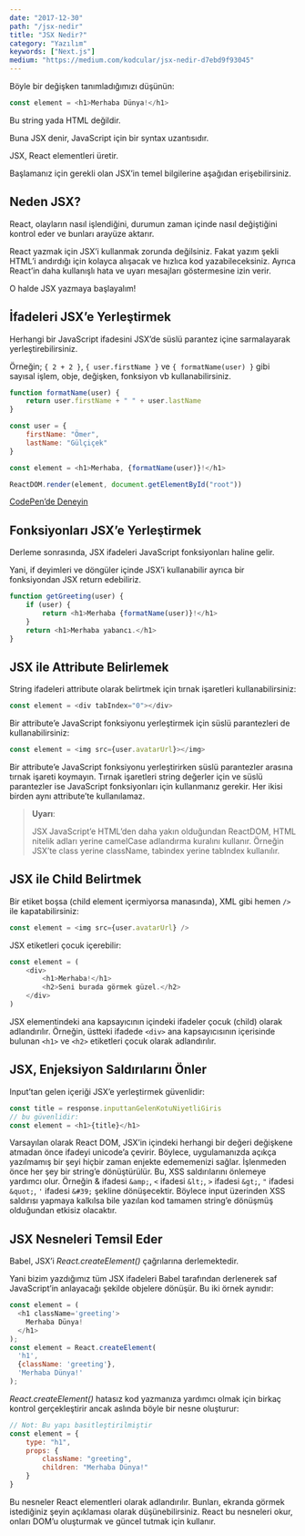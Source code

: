 ```yaml
---
date: "2017-12-30"
path: "/jsx-nedir"
title: "JSX Nedir?"
category: "Yazılım"
keywords: ["Next.js"]
medium: "https://medium.com/kodcular/jsx-nedir-d7ebd9f93045"
---
```


Böyle bir değişken tanımladığımızı düşünün:

```js
const element = <h1>Merhaba Dünya!</h1>
```

Bu string yada HTML değildir.

Buna JSX denir, JavaScript için bir syntax uzantısıdır.

JSX, React elementleri üretir.

Başlamanız için gerekli olan JSX’in temel bilgilerine aşağıdan erişebilirsiniz.

## Neden JSX?

React, olayların nasıl işlendiğini, durumun zaman içinde nasıl değiştiğini kontrol eder ve bunları arayüze aktarır.

React yazmak için JSX’i kullanmak zorunda değilsiniz. Fakat yazım şekli HTML’i andırdığı için kolayca alışacak ve hızlıca kod yazabileceksiniz. Ayrıca React’in daha kullanışlı hata ve uyarı mesajları göstermesine izin verir.

O halde JSX yazmaya başlayalım!

## İfadeleri JSX’e Yerleştirmek

Herhangi bir JavaScript ifadesini JSX’de süslü parantez içine sarmalayarak yerleştirebilirsiniz.

Örneğin; `{ 2 + 2 }`, `{ user.firstName }` ve `{ formatName(user) }` gibi sayısal işlem, obje, değişken, fonksiyon vb kullanabilirsiniz.

```js
function formatName(user) {
	return user.firstName + " " + user.lastName
}

const user = {
	firstName: "Ömer",
	lastName: "Gülçiçek"
}

const element = <h1>Merhaba, {formatName(user)}!</h1>

ReactDOM.render(element, document.getElementById("root"))
```

<a href="https://reactjs.org/redirect-to-codepen/introducing-jsx" target="_blank" rel="noopener noreferrer">CodePen’de Deneyin</a>

## Fonksiyonları JSX’e Yerleştirmek

Derleme sonrasında, JSX ifadeleri JavaScript fonksiyonları haline gelir.

Yani, if deyimleri ve döngüler içinde JSX’i kullanabilir ayrıca bir fonksiyondan JSX return edebiliriz.

```js
function getGreeting(user) {
	if (user) {
		return <h1>Merhaba {formatName(user)}!</h1>
	}
	return <h1>Merhaba yabancı.</h1>
}
```

## JSX ile Attribute Belirlemek

String ifadeleri attribute olarak belirtmek için tırnak işaretleri kullanabilirsiniz:

```js
const element = <div tabIndex="0"></div>
```

Bir attribute’e JavaScript fonksiyonu yerleştirmek için süslü parantezleri de kullanabilirsiniz:

```js
const element = <img src={user.avatarUrl}></img>
```

Bir attribute’e JavaScript fonksiyonu yerleştirirken süslü parantezler arasına tırnak işareti koymayın. Tırnak işaretleri string değerler için ve süslü parantezler ise JavaScript fonksiyonları için kullanmanız gerekir. Her ikisi birden aynı attribute’te kullanılamaz.

> **Uyarı**:
>
> JSX JavaScript’e HTML’den daha yakın olduğundan ReactDOM, HTML nitelik adları yerine camelCase adlandırma kuralını kullanır.
> Örneğin JSX’te class yerine className, tabindex yerine tabIndex kullanılır.

## JSX ile Child Belirtmek

Bir etiket boşsa (child element içermiyorsa manasında), XML gibi hemen `/>` ile kapatabilirsiniz:

```js
const element = <img src={user.avatarUrl} />
```

JSX etiketleri çocuk içerebilir:

```js
const element = (
	<div>
		<h1>Merhaba!</h1>
		<h2>Seni burada görmek güzel.</h2>
	</div>
)
```

JSX elementindeki ana kapsayıcının içindeki ifadeler çocuk (child) olarak adlandırılır. Örneğin, üstteki ifadede `<div>` ana kapsayıcısının içerisinde bulunan `<h1>` ve `<h2>` etiketleri çocuk olarak adlandırılır.

## JSX, Enjeksiyon Saldırılarını Önler

Input’tan gelen içeriği JSX’e yerleştirmek güvenlidir:

```js
const title = response.inputtanGelenKotuNiyetliGiris
// bu güvenlidir:
const element = <h1>{title}</h1>
```

Varsayılan olarak React DOM, JSX’in içindeki herhangi bir değeri değişkene atmadan önce ifadeyi unicode’a çevirir. Böylece, uygulamanızda açıkça yazılmamış bir şeyi hiçbir zaman enjekte edememenizi sağlar. İşlenmeden önce her şey bir string’e dönüştürülür. Bu, XSS saldırılarını önlemeye yardımcı olur.
Örneğin & ifadesi `&amp;`, `<` ifadesi `&lt;`, `>` ifadesi `&gt;`, `"` ifadesi `&quot;`, `'` ifadesi `&#39;` şekline dönüşecektir. Böylece input üzerinden XSS saldırısı yapmaya kalkılsa bile yazılan kod tamamen string’e dönüşmüş olduğundan etkisiz olacaktır.

## JSX Nesneleri Temsil Eder

Babel, JSX’i _React.createElement()_ çağrılarına derlemektedir.

Yani bizim yazdığımız tüm JSX ifadeleri Babel tarafından derlenerek saf JavaScript’in anlayacağı şekilde objelere dönüşür.
Bu iki örnek aynıdır:

```js
const element = (
  <h1 className='greeting'>
    Merhaba Dünya!
  </h1>
);
const element = React.createElement(
  'h1',
  {className: 'greeting'},
  'Merhaba Dünya!'
);
```

_React.createElement()_ hatasız kod yazmanıza yardımcı olmak için birkaç kontrol gerçekleştirir ancak aslında böyle bir nesne oluşturur:

```js
// Not: Bu yapı basitleştirilmiştir
const element = {
	type: "h1",
	props: {
		className: "greeting",
		children: "Merhaba Dünya!"
	}
}
```

Bu nesneler React elementleri olarak adlandırılır. Bunları, ekranda görmek istediğiniz şeyin açıklaması olarak düşünebilirsiniz. React bu nesneleri okur, onları DOM’u oluşturmak ve güncel tutmak için kullanır.
